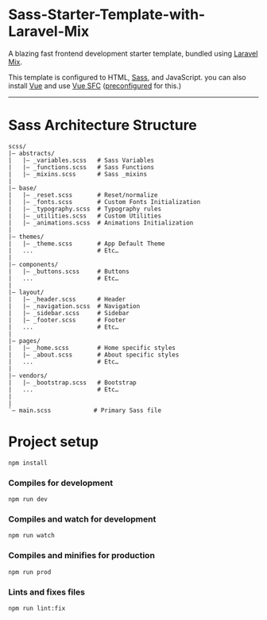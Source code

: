 # Sass-Starter-Template-with-Laravel-Mix

A blazing fast frontend development starter template, bundled using [Laravel Mix](https://laravel-mix.com/).

This template is configured to HTML, [Sass](https://sass-lang.com/), and JavaScript. you can also install [Vue](https://vuejs.org/) and use [Vue SFC](https://vuejs.org/api/sfc-spec.html#sfc-syntax-specification) ([preconfigured](https://laravel-mix.com/docs/6.0/vue) for this.)

---

# Sass Architecture Structure

```
scss/
|– abstracts/
|   |– _variables.scss   # Sass Variables
|   |– _functions.scss   # Sass Functions
|   |– _mixins.scss      # Sass _mixins
|
|– base/
|   |– _reset.scss       # Reset/normalize
|   |– _fonts.scss       # Custom Fonts Initialization
|   |– _typography.scss  # Typography rules
|   |– _utilities.scss   # Custom Utilities
|   |– _animations.scss  # Animations Initialization
|
|– themes/
|   |– _theme.scss       # App Default Theme
|   ...                  # Etc…
|
|– components/
|   |– _buttons.scss     # Buttons
|   ...                  # Etc…
|
|– layout/
|   |– _header.scss      # Header
|   |– _navigation.scss  # Navigation
|   |– _sidebar.scss     # Sidebar
|   |– _footer.scss      # Footer
|   ...                  # Etc…
|
|– pages/
|   |– _home.scss        # Home specific styles
|   |– _about.scss       # About specific styles
|   ...                  # Etc…
|
|– vendors/
|   |– _bootstrap.scss   # Bootstrap
|   ...                  # Etc…
|
|
`– main.scss            # Primary Sass file
```

# Project setup
```
npm install
```

### Compiles for development
```
npm run dev
```

### Compiles and watch for development
```
npm run watch
```

### Compiles and minifies for production
```
npm run prod
```

### Lints and fixes files
```
npm run lint:fix
```